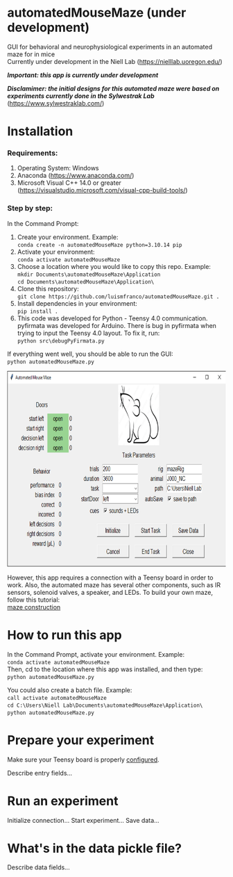 # automatedMouseMaze (under development)

GUI for behavioral and neurophysiological experiments in an automated maze for in mice  
Currently under development in the Niell Lab (https://nielllab.uoregon.edu/)

***Important: this app is currently under development***

***Disclamimer: the initial designs for this automated maze were based on experiments currently done in the Sylwestrak Lab*** (https://www.sylwestraklab.com/)

# Installation

### Requirements:
1. Operating System: Windows
2. Anaconda (https://www.anaconda.com/)
3. Microsoft Visual C++ 14.0 or greater (https://visualstudio.microsoft.com/visual-cpp-build-tools/)

### Step by step:
In the Command Prompt:
1. Create your environment. Example:  
``conda create -n automatedMouseMaze python=3.10.14 pip``
2. Activate your environment:  
``conda activate automatedMouseMaze``
3. Choose a location where you would like to copy this repo. Example:  
``mkdir Documents\automatedMouseMaze\Application``  
``cd Documents\automatedMouseMaze\Application\``
4. Clone this repository:  
``git clone https://github.com/luismfranco/automatedMouseMaze.git .``
5. Install dependencies in your environment:  
``pip install .``
6. This code was developed for Python - Teensy 4.0 communication. pyfirmata was developed for Arduino. There is bug in pyfirmata when trying to input the Teensy 4.0 layout. To fix it, run:  
``python src\debugPyFirmata.py`` 

If everything went well, you should be able to run the GUI:  
``python automatedMouseMaze.py``
<p align="center">
<img width="800" height="450" src="assets/mazeGUI.png">
</p>

However, this app requires a connection with a Teensy board in order to work. Also, the automated maze has several other components, such as IR sensors, solenoid valves, a speaker, and LEDs. To build your own maze, follow this tutorial:  
[maze construction](docs/howToBuildYourOwnMaze.md)

# How to run this app
In the Command Prompt, activate your environment. Example:  
``conda activate automatedMouseMaze``  
Then, cd to the location where this app was installed, and then type:  
``python automatedMouseMaze.py``

You could also create a batch file. Example:  
``call activate automatedMouseMaze``  
``cd C:\Users\Niell Lab\Documents\automatedMouseMaze\Application\``  
``python automatedMouseMaze.py``  

# Prepare your experiment
Make sure your Teensy board is properly [configured](config/package.json).

Describe entry fields...



# Run an experiment
Initialize connection...
Start experiment...
Save data...


# What's in the data pickle file?
Describe data fields...









